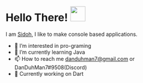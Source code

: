 # Hello There! <img src="https://media.giphy.com/media/hvRJCLFzcasrR4ia7z/giphy.gif" width="40px">

I am [Sidoh](https://github.com/DanDuh-Man), I like to make console based applications.

- 👀 I’m interested in pro-graming<br>
- 🌱 I’m currently learning Java<br>
- 📫 How to reach me danduhman7@gmail.com or DanDuhMan7#9508(Discord)<br>
- 🔨 Currently working on Dart<br>

